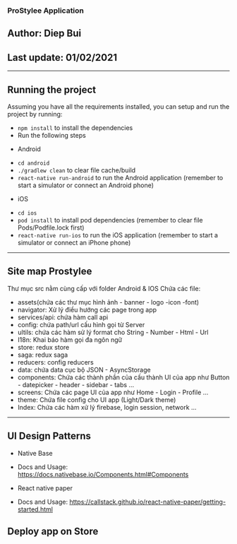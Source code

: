 ### ProStylee Application

## Author: Diep Bui

## Last update: 01/02/2021

---

## Running the project

Assuming you have all the requirements installed, you can setup and run the project by running:

- `npm install` to install the dependencies
- Run the following steps

* Android

- `cd android`
- `./gradlew clean` to clear file cache/build
- `react-native run-android` to run the Android application (remember to start a simulator or connect an Android phone)

* iOS

- `cd ios`
- `pod install` to install pod dependencies (remember to clear file Pods/Podfile.lock first)
- `react-native run-ios` to run the iOS application (remember to start a simulator or connect an iPhone phone)

---

## Site map Prostylee

Thư mục src nằm cùng cấp với folder Android & IOS
Chứa các file:

- assets(chứa các thư mục hình ảnh - banner - logo -icon -font)
- navigator: Xử lý điều hướng các page trong app
- services/api: chứa hàm call api
- config: chứa path/url cấu hình gọi từ Server
- ultils: chứa các hàm sử lý format cho String - Number - Html - Url
- I18n: Khai báo hàm gọi đa ngôn ngữ
- store: redux store
- saga: redux saga
- reducers: config reducers
- data: chứa data cục bộ JSON - AsyncStorage
- components: Chứa các thành phần của cấu thành UI của app như Button - datepicker - header - sidebar - tabs …
- screens: Chứa các page UI của app như Home - Login - Profile …
- theme: Chứa file config cho UI app (Light/Dark theme)
- Index: Chứa các hàm xử lý firebase, login session, network ...

---

## UI Design Patterns

- Native Base

* Docs and Usage: https://docs.nativebase.io/Components.html#Components

- React native paper

* Docs and Usage: https://callstack.github.io/react-native-paper/getting-started.html

## Deploy app on Store
